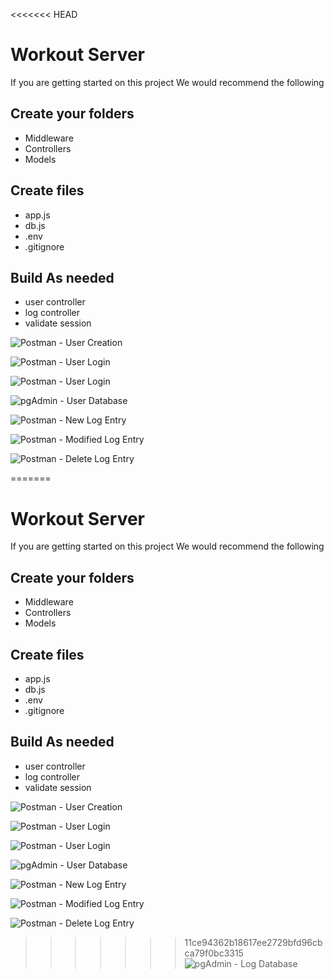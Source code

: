 <<<<<<< HEAD
# Workout Server

If you are getting started on this project We would recommend the following

## Create your folders

- Middleware
- Controllers
- Models

## Create files

- app.js
- db.js
- .env
- .gitignore

## Build As needed

- user controller
- log controller
- validate session

![Postman - User Creation]('https://github.com/kristenoom/workout-log/tree/main/server/screenshots/Postman_UserRegister_Successful.png?raw=true')

![Postman - User Login]('https://github.com/kristenoom/workout-log/tree/main/server/screenshots/Postman_UserLogin_Successful.png?raw=true')

![Postman - User Login](https://github.com/kristenoom/workout-log/tree/main/server/screenshots/Postman_UserLogin_Successful.png)

![pgAdmin - User Database](https://github.com/kristenoom/workout-log/tree/main/server/screenshots/pgAdmin_User_Database.png)

![Postman - New Log Entry](https://github.com/kristenoom/workout-log/tree/main/server/screenshots/Postman_NewLogEntry_Success.png)

![Postman - Modified Log Entry](https://github.com/kristenoom/workout-log/tree/main/server/screenshots/Postman_ModifedLogEntry_Success.png)

![Postman - Delete Log Entry](https://github.com/kristenoom/workout-log/tree/main/server/screenshots/Postman_DeleteLogEntry_Success.png)

=======
# Workout Server

If you are getting started on this project We would recommend the following

## Create your folders

- Middleware
- Controllers
- Models

## Create files

- app.js
- db.js
- .env
- .gitignore

## Build As needed

- user controller
- log controller
- validate session

![Postman - User Creation]('https://github.com/kristenoom/workout-log/tree/main/server/screenshots/Postman_UserRegister_Successful.png?raw=true')

![Postman - User Login]('https://github.com/kristenoom/workout-log/tree/main/server/screenshots/Postman_UserLogin_Successful.png?raw=true')

![Postman - User Login](https://github.com/kristenoom/workout-log/tree/main/server/screenshots/Postman_UserLogin_Successful.png)

![pgAdmin - User Database](https://github.com/kristenoom/workout-log/tree/main/server/screenshots/pgAdmin_User_Database.png)

![Postman - New Log Entry](https://github.com/kristenoom/workout-log/tree/main/server/screenshots/Postman_NewLogEntry_Success.png)

![Postman - Modified Log Entry](https://github.com/kristenoom/workout-log/tree/main/server/screenshots/Postman_ModifedLogEntry_Success.png)

![Postman - Delete Log Entry](https://github.com/kristenoom/workout-log/tree/main/server/screenshots/Postman_DeleteLogEntry_Success.png)

>>>>>>> 11ce94362b18617ee2729bfd96cbca79f0bc3315
![pgAdmin - Log Database](https://github.com/kristenoom/workout-log/tree/main/server/screenshots/pgAdmin_Log_Database.png)